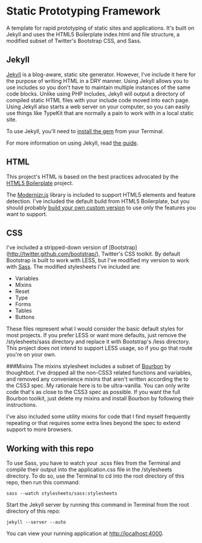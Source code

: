 Static Prototyping Framework
============================

A template for rapid prototyping of static sites and applications. It's built on Jekyll and uses the HTML5 Boilerplate index.html and file structure, a modified subset of Twitter's Bootstrap CSS, and Sass.

Jekyll
------
[Jekyll](https://github.com/mojombo/jekyll) is a blog-aware, static site generator. However, I've include it here for the purpose of writing HTML in a DRY manner. Using Jekyll allows you to use includes so you don't have to maintain multiple instances of the same code blocks. Unlike using PHP includes, Jekyll will output a directory of compiled static HTML files with your include code moved into each page. Using Jekyll also starts a web server on your computer, so you can easily use things like TypeKit that are normally a pain to work with in a local static site.

To use Jekyll, you'll need to [install the gem](https://github.com/mojombo/jekyll/wiki/install) from your Terminal.

For more information on using Jekyll, read [the guide](https://github.com/mojombo/jekyll/wiki/usage).

HTML
----
This project's HTML is based on the best practices advocated by the [HTML5 Boilerplate](http://html5boilerplate.com/) project.

The [Modernizr.js](http://www.modernizr.com/) library is included to support HTML5 elements and feature detection. I've included the default build from HTML5 Boilerplate, but you should probably [build your own custom version](http://www.modernizr.com/download/) to use only the features you want to support.

CSS
---
I've included a stripped-down version of [Bootstrap] (http://twitter.github.com/bootstrap/), Twitter's CSS toolkit. By default Bootstrap is built to work with LESS, but I've modified my version to work with [Sass](http://sass-lang.com/). The modified stylesheets I've included are:

* Variables
* Mixins
* Reset
* Type
* Forms
* Tables
* Buttons

These files represent what I would consider the basic default styles for most projects. If you prefer LESS or want more defaults, just remove the /stylesheets/sass directory and replace it with Bootstrap's /less directory. This project does not intend to support LESS usage, so if you go that route you're on your own.

###Mixins
The mixins stylesheet includes a subset of [Bourbon](https://github.com/thoughtbot/bourbon) by thoughtbot. I've dropped all the non-CSS3 related functions and variables, and removed any convenience mixins that aren't written according the to the CSS3 spec. My rationale here is to be ultra-vanilla. You can only write code that's as close to the CSS3 spec as possible. If you want the full Bourbon toolkit, just delete my mixins and install Bourbon by following their instructions.

I've also included some utility mixins for code that I find myself frequently repeating or that requires some extra lines beyond the spec to extend support to more browsers.

Working with this repo
----------------------

To use Sass, you have to watch your .scss files from the Terminal and compile their output into the application.css file in the /stylesheets directory. To do so, use the Terminal to cd into the root directory of this repo, then run this command:

<code>sass --watch stylesheets/sass:stylesheets</code>

Start the Jekyll server by running this command in Terminal from the root directory of this repo:

<code>jekyll --server --auto</code>

You can view your running application at [http://localhost:4000](http://localhost:4000).
